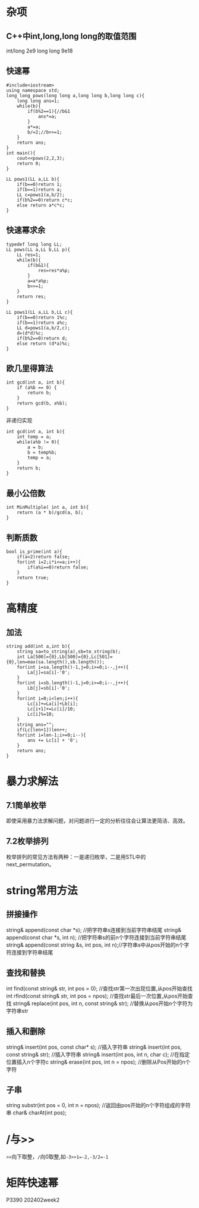 # 杂项
## C++中int,long,long long的取值范围
int/long 2e9
long long 9e18
## 快速幂

```
#include<iostream>
using namespace std;
long long pows(long long a,long long b,long long c){
    long long ans=1;
    while(b){
        if(b%2==1){//b&1
            ans*=a;  
        }
        a*=a;
        b/=2;//b>>=1;
    }
    return ans;
}
int main(){
    cout<<pows(2,2,3);
    return 0;
}
```
```
LL pows1(LL a,LL b){
    if(b==0)return 1;
    if(b==1)return a;
    LL c=pows1(a,b/2);
    if(b%2==0)return c*c;
    else return a*c*c;
}
```
## 快速幂求余
```
typedef long long LL;
LL pows(LL a,LL b,LL p){
    LL res=1;
    while(b){
        if(b&1){
            res=res*a%p;
        }
        a=a*a%p;
        b>>=1;
    }
    return res;
}
```
```
LL pows1(LL a,LL b,LL c){
    if(b==0)return 1%c;
    if(b==1)return a%c;
    LL d=pows1(a,b/2,c);
    d=(d*d)%c;
    if(b%2==0)return d;
    else return (d*a)%c;
}
```
## 欧几里得算法
```
int gcd(int a, int b){
    if (a%b == 0) {
        return b;
    }
    return gcd(b, a%b);
}
```
非递归实现
```
int gcd(int a, int b){
    int temp = a;
    while(a%b != 0){
        a = b;
        b = temp%b;
        temp = a;
    }
    return b;
}
```
## 最小公倍数
```
int MinMultiple( int a, int b){
    return (a * b)/gcd(a, b);
}
```
## 判断质数
```
bool is_prime(int a){
    if(a<2)return false;
    for(int i=2;i*i<=a;i++){
        if(a%i==0)return false;
    }
    return true;
}
```
# 高精度
## 加法
```
string add(int a,int b){
    string sa=to_string(a),sb=to_string(b);
    int La[500]={0},Lb[500]={0},Lc[501]={0},len=max(sa.length(),sb.length());
    for(int i=sa.length()-1,j=0;i>=0;i--,j++){
        La[j]=sa[i]-'0';
    }
    for(int i=sb.length()-1,j=0;i>=0;i--,j++){
        Lb[j]=sb[i]-'0';
    }
    for(int i=0;i<len;i++){
        Lc[i]+=La[i]+Lb[i];
        Lc[i+1]+=Lc[i]/10;
        Lc[i]%=10;
    }
    string ans="";
    if(Lc[len+1])len++;
    for(int i=len-1;i>=0;i--){
        ans += Lc[i] + '0';
    }
    return ans;
}
```
# 暴力求解法
## 7.1简单枚举
即使采用暴力法求解问题，对问题进行一定的分析往往会让算法更简洁、高效。
## 7.2枚举排列
枚举排列的常见方法有两种：一是递归枚举，二是用STL中的next_permutation。
# string常用方法
## 拼接操作
string& append(const char *s);  //把字符串s连接到当前字符串结尾
string& append(const char *s, int n); //把字符串s的前n个字符连接到当前字符串结尾
string& append(const string &s, int pos, int n);//字符串s中从pos开始的n个字符连接到字符串结尾
## 查找和替换
int find(const string& str, int pos = 0); //查找str第一次出现位置,从pos开始查找
int rfind(const string& str, int pos = npos); //查找str最后一次位置,从pos开始查找
string& replace(int pos, int n, const string& str);  //替换从pos开始n个字符为字符串str
## 插入和删除
string& insert(int pos, const char* s);  //插入字符串
string& insert(int pos, const string& str);  //插入字符串
string& insert(int pos, int n, char c); //在指定位置插入n个字符c
string& erase(int pos, int n = npos); //删除从Pos开始的n个字符
## 子串
string substr(int pos = 0, int n = npos); //返回由pos开始的n个字符组成的字符串
char& charAt(int pos);
# /与>>
```>>```向下取整，```/```向0取整,如```-3>>1=-2,-3/2=-1```
# 矩阵快速幂
P3390 202402week2